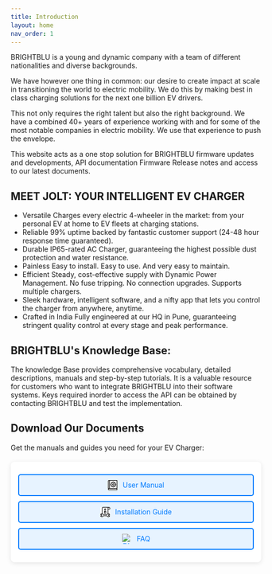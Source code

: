 ```yaml
---
title: Introduction
layout: home
nav_order: 1
---
```


BRIGHTBLU is a young and dynamic company with a team of different nationalities and diverse backgrounds.

We have however one thing in common: our desire to create impact at scale in transitioning the world to electric mobility. We do this by making best in class charging solutions for the next one billion EV drivers.

This not only requires the right talent but also the right background. We have a combined 40+ years of experience working with and for some of the most notable companies in electric mobility. We use that experience to push the envelope.

This website acts as a one stop solution for BRIGHTBLU firmware updates and developments, API documentation Firmware Release notes and access to our latest documents.

## MEET JOLT: YOUR INTELLIGENT EV CHARGER
* Versatile Charges every electric 4-wheeler in the market: from your personal EV at home to EV fleets at charging stations.
* Reliable 99% uptime backed by fantastic customer support (24-48 hour response time guaranteed).
* Durable IP65-rated AC Charger, guaranteeing the highest possible dust protection and water resistance.
* Painless Easy to install. Easy to use. And very easy to maintain.
* Efficient Steady, cost-effective supply with Dynamic Power Management. No fuse tripping. No connection upgrades. Supports multiple chargers.
* Sleek hardware, intelligent software, and a nifty app that lets you control the charger from anywhere, anytime.
* Crafted in India Fully engineered at our HQ in Pune, guaranteeing stringent quality control at every stage and peak performance.


## BRIGHTBLU's Knowledge Base:

The knowledge Base provides comprehensive vocabulary, detailed descriptions, manuals and step-by-step tutorials. It is a valuable resource for customers who want to integrate BRIGHTBLU into their software systems. Keys required inorder to access the API can be obtained by contacting BRIGHTBLU and test the implementation.

## Download Our Documents

Get the manuals and guides you need for your EV Charger:

<div class="download-container">
    <div class="download-item">
        <a href="assets/manuals/user-manual.pdf" class="download-link" download>
            <img src="assets/images/book_7576757.png" alt="User Manual Icon" class="download-icon">
            User Manual
        </a>
    </div>
    <div class="download-item">
        <a href="assets/manuals/installation-guide.pdf" class="download-link" download>
            <img src="assets/images/info_2068956.png" alt="Installation Guide Icon" class="download-icon">
            Installation Guide
        </a>
    </div>
    <div class="download-item">
        <a href="assets/manuals/faq.pdf" class="download-link" download>
            <img src="assets/faq-icon.png" alt="FAQ Icon" class="download-icon">
            FAQ
        </a>
    </div>
</div>

<style>
.download-container {
    max-width: 600px;
    margin: 20px auto;
    background: white;
    border-radius: 8px;
    box-shadow: 0 2px 10px rgba(0, 0, 0, 0.1);
    padding: 15px;
    text-align: center;
}

.download-item {
    margin: 10px 0;
}

.download-link {
    display: flex;
    align-items: center;
    justify-content: center;
    text-decoration: none;
    color: #007BFF;
    background-color: #e7f3ff;
    border: 2px solid #007BFF;
    border-radius: 5px;
    padding: 10px;
    transition: all 0.3s ease;
}

.download-link:hover {
    background-color: #007BFF;
    color: white;
    transform: scale(1.05);
}

.download-icon {
    width: 20px;
    height: 20px;
    margin-right: 10px;
}
</style>
